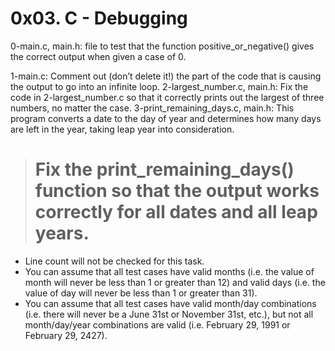 # 0x03. C - Debugging
0-main.c, main.h: file to  test that the function positive_or_negative() gives the correct output when given a case of 0.

1-main.c: Comment out (don’t delete it!) the part of the code that is causing the output to go into an infinite loop.
2-largest_number.c, main.h: Fix the code in 2-largest_number.c so that it correctly prints out the largest of three numbers, no matter the case.
3-print_remaining_days.c, main.h: This program converts a date to the day of year and determines how many days are left in the year, taking leap year into consideration.
> # Fix the print_remaining_days() function so that the output works correctly for all dates and all leap years.

* Line count will not be checked for this task.
* You can assume that all test cases have valid months (i.e. the value of month will never be less than 1 or greater than 12) and valid days (i.e. the value of day will never be less than 1 or greater than 31).
* You can assume that all test cases have valid month/day combinations (i.e. there will never be a June 31st or November 31st, etc.), but not all month/day/year combinations are valid (i.e. February 29, 1991 or February 29, 2427).
